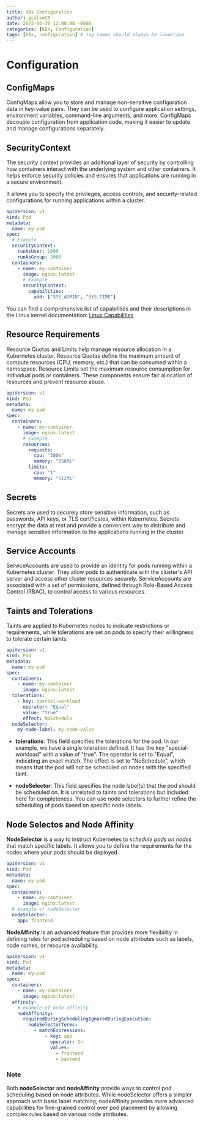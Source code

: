 ```yaml
---
title: K8s Configuration
author: gcalvoCR
date: 2023-06-30 12:00:00 -0600
categories: [K8s, Configuration]
tags: [k8s, configuration] # tag names should always be lowercase
---
```


# Configuration


## ConfigMaps

ConfigMaps allow you to store and manage non-sensitive configuration data in key-value pairs. They can be used to configure application settings, environment variables, command-line arguments, and more. ConfigMaps decouple configuration from application code, making it easier to update and manage configurations separately.

## SecurityContext

The security context provides an additional layer of security by controlling how containers interact with the underlying system and other containers. It helps enforce security policies and ensures that applications are running in a secure environment.

It allows you to specify the privileges, access controls, and security-related configurations for running applications within a cluster.

```yaml
apiVersion: v1
kind: Pod
metadata:
  name: my-pod
spec:
  # Example
  securityContext:
    runAsUser: 1000
    runAsGroup: 2000
  containers:
    - name: my-container
      image: nginx:latest
      # Example
      securityContext:
        capabilities:
          add: ["SYS_ADMIN", "SYS_TIME"]
```

You can find a comprehensive list of capabilities and their descriptions in the Linux kernel documentation: [Linux Capabilities](https://man7.org/linux/man-pages/man7/capabilities.7.html)

## Resource Requirements

Resource Quotas and Limits help manage resource allocation in a Kubernetes cluster. Resource Quotas define the maximum amount of compute resources (CPU, memory, etc.) that can be consumed within a namespace. Resource Limits set the maximum resource consumption for individual pods or containers. These components ensure fair allocation of resources and prevent resource abuse.

```yaml
apiVersion: v1
kind: Pod
metadata:
  name: my-pod
spec:
  containers:
    - name: my-container
      image: nginx:latest
      # Example
      resources:
        requests:
          cpu: "500m"
          memory: "256Mi"
        limits:
          cpu: "1"
          memory: "512Mi"
```

## Secrets

Secrets are used to securely store sensitive information, such as passwords, API keys, or TLS certificates, within Kubernetes. Secrets encrypt the data at rest and provide a convenient way to distribute and manage sensitive information to the applications running in the cluster.

## Service Accounts

ServiceAccounts are used to provide an identity for pods running within a Kubernetes cluster. They allow pods to authenticate with the cluster's API server and access other cluster resources securely. ServiceAccounts are associated with a set of permissions, defined through Role-Based Access Control (RBAC), to control access to various resources.


## Taints and Tolerations

Taints are applied to Kubernetes nodes to indicate restrictions or requirements, while tolerations are set on pods to specify their willingness to tolerate certain taints.

```yaml
apiVersion: v1
kind: Pod
metadata:
  name: my-pod
spec:
  containers:
    - name: my-container
      image: nginx:latest
  tolerations:
    - key: special-workload
      operator: "Equal"
      value: "true"
      effect: NoSchedule
  nodeSelector:
    my-node-label: my-node-value
```

- **tolerations**: This field specifies the tolerations for the pod. In our example, we have a single toleration defined. It has the key "special-workload" with a value of "true". The operator is set to "Equal", indicating an exact match. The effect is set to "NoSchedule", which means that the pod will not be scheduled on nodes with the specified taint.

- **nodeSelector**: This field specifies the node label(s) that the pod should be scheduled on. It is unrelated to taints and tolerations but included here for completeness. You can use node selectors to further refine the scheduling of pods based on specific node labels.

## Node Selectos and Node Affinity

**NodeSelector** is a way to instruct Kubernetes to *schedule pods on nodes* that match specific labels. It allows you to define the requirements for the nodes where your pods should be deployed.

```yaml
apiVersion: v1
kind: Pod
metadata:
  name: my-pod
spec:
  containers:
    - name: my-container
      image: nginx:latest
  # example of nodeSelector
  nodeSelector:
    app: frontend
```

**NodeAffinity** is an advanced feature that provides more flexibility in defining rules for pod scheduling based on node attributes such as labels, node names, or resource availability.

```yaml
apiVersion: v1
kind: Pod
metadata:
  name: my-pod
spec:
  containers:
    - name: my-container
      image: nginx:latest
  affinity:
    # example of node affinity
    nodeAffinity:
      requiredDuringSchedulingIgnoredDuringExecution:
        nodeSelectorTerms:
          - matchExpressions:
              - key: app
                operator: In
                values:
                  - frontend
                  - backend
```

### Note

Both **nodeSelector** and **nodeAffinity** provide ways to control pod scheduling based on node attributes. While nodeSelector offers a simpler approach with basic label matching, nodeAffinity provides more advanced capabilities for fine-grained control over pod placement by allowing complex rules based on various node attributes.
